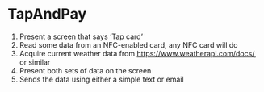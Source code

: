 # TapAndPay

1. Present a screen that says ‘Tap card’
2. Read some data from an NFC-enabled card, any NFC card will do
3. Acquire current weather data from https://www.weatherapi.com/docs/, or similar
4. Present both sets of data on the screen
5. Sends the data using either a simple text or email
